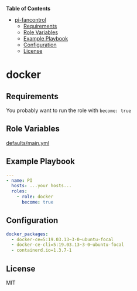 **Table of Contents** 

- [pi-fancontrol](#pi-fancontrol)
  - [Requirements](#requirements)
  - [Role Variables](#role-variables)
  - [Example Playbook](#example-playbook)
  - [Configuration](#configuration)
  - [License](#license)

# docker

## Requirements

You probably want to run the role with `become: true`

## Role Variables

[defaults/main.yml](https://github.com/philwelz/ansible-playbooks/blob/master/roles/docker/defaults/main.yaml)

## Example Playbook

```yaml
---
- name: PI
  hosts: ...your hosts...
  roles:
    - role: docker
      become: true
```

## Configuration

```yaml
docker_packages: 
  - docker-ce=5:19.03.13~3-0~ubuntu-focal
  - docker-ce-cli=5:19.03.13~3-0~ubuntu-focal
  - containerd.io=1.3.7-1
```

## License

MIT